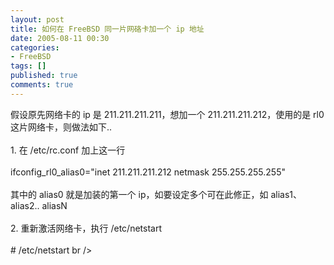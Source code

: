 ```yaml
---
layout: post
title: 如何在 FreeBSD 同一片网硌卡加一个 ip 地址
date: 2005-08-11 00:30
categories:
- FreeBSD
tags: []
published: true
comments: true
---
```

<p>假设原先网络卡的 ip 是 211.211.211.211，想加一个 211.211.211.212，使用的是 rl0 这片网络卡，则做法如下.. <br /><br />1. 在 /etc/rc.conf 加上这一行 <br /><br />ifconfig_rl0_alias0=&quot;inet 211.211.211.212 netmask 255.255.255.255&quot; <br /><br />其中的 alias0 就是加装的第一个 ip，如要设定多个可在此修正，如 alias1、alias2.. aliasN <br /><br />2. 重新激活网络卡，执行 /etc/netstart <br /><br /># /etc/netstart br /&gt;</p>
